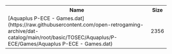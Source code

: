 <table>
<tr><th>Name</th><th>Size</th></tr>
<tr><td>[Aquaplus P-ECE - Games.dat](https://raw.githubusercontent.com/open-retrogaming-archive/dat-catalog/main/root/basic/TOSEC/Aquaplus/P-ECE/Games/Aquaplus P-ECE - Games.dat)</td><td>2356</td></tr>
</table>
